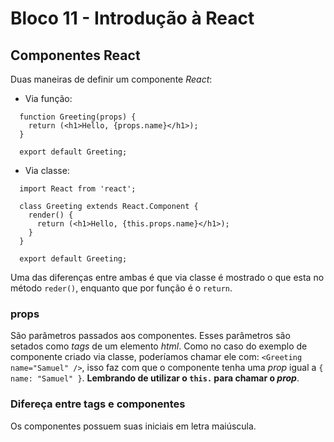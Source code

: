 # Bloco 11 - Introdução à React

## Componentes React

Duas maneiras de definir um componente *React*:

- Via função:

```
  function Greeting(props) {
    return (<h1>Hello, {props.name}</h1>);
  }

  export default Greeting;
```

- Via classe:

```
  import React from 'react';

  class Greeting extends React.Component {
    render() {
      return (<h1>Hello, {this.props.name}</h1>);
    }
  }

  export default Greeting;
```

Uma das diferenças entre ambas é que via classe é mostrado o que esta no método `reder()`, enquanto que por função é o `return`.

### props

São parâmetros passados aos componentes. Esses parâmetros são setados como *tags* de um elemento *html*. Como no caso do exemplo de componente criado via classe, poderíamos chamar ele com: `<Greeting name="Samuel" />`, isso faz com que o componente tenha uma *prop* igual a `{ name: "Samuel" }`. **Lembrando de utilizar o `this.` para chamar o *prop***.

### Difereça entre tags e componentes

Os componentes possuem suas iniciais em letra maiúscula.
